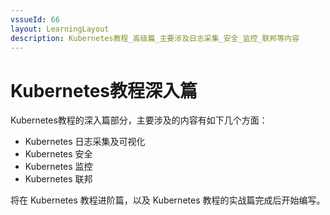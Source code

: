 ```yaml
---
vssueId: 66
layout: LearningLayout
description: Kubernetes教程_高级篇_主要涉及日志采集_安全_监控_联邦等内容
---
```


# Kubernetes教程深入篇

Kubernetes教程的深入篇部分，主要涉及的内容有如下几个方面：

* Kubernetes 日志采集及可视化
* Kubernetes 安全
* Kubernetes 监控
* Kubernetes 联邦

将在 Kubernetes 教程进阶篇，以及 Kubernetes 教程的实战篇完成后开始编写。

